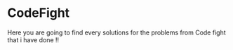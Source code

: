 # CodeFight
Here you are going to find every solutions for the problems from Code fight that i have done !!
